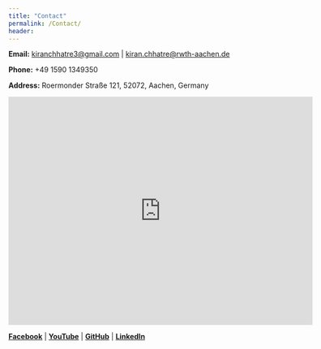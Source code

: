 ```yaml
---
title: "Contact"
permalink: /Contact/
header:
---
```




**Email:** kiranchhatre3@gmail.com | kiran.chhatre@rwth-aachen.de

**Phone:** +49 1590 1349350

**Address:** Roermonder Straße 121, 52072, Aachen, Germany

<iframe src="https://www.google.com/maps/embed?pb=!1m18!1m12!1m3!1d2522.410104977617!2d6.068228015472783!3d50.7865078709744!2m3!1f0!2f0!3f0!3m2!1i1024!2i768!4f13.1!3m3!1m2!1s0x47c0999c25dc1cb3%3A0xf339697aeaddd7ee!2sRoermonder+Str.+121%2C+52072+Aachen!5e0!3m2!1sen!2sde!4v1544997556454" width="600" height="450" frameborder="0" style="border:0" allowfullscreen></iframe>

**[Facebook](https://www.facebook.com/kiran.chhatre)**  |  **[YouTube](https://www.youtube.com/channel/UCl-eVYv0TSICZPVeohpgoLw)**  |  **[GitHub](https://github.com/kiranchhatre)**  | **[LinkedIn](https://www.linkedin.com/in/kiranchhatre/)**
